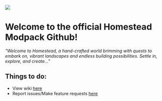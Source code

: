 ![](https://cdn.modrinth.com/data/cached_images/5b22205d972d2006c6bd3ff913524a33f8a5761e.png)

# Welcome to the official Homestead Modpack Github!
*"Welcome to Homestead, a hand-crafted world brimming with quests to embark on, vibrant landscapes and endless building possibilities. Settle in, explore, and create..."*


## Things to do: 
- View wiki [here](https://github.com/iamtokimi/homestead/wiki)
- Report issues/Make feature requests [here](https://github.com/iamtokimi/homestead/issues)
